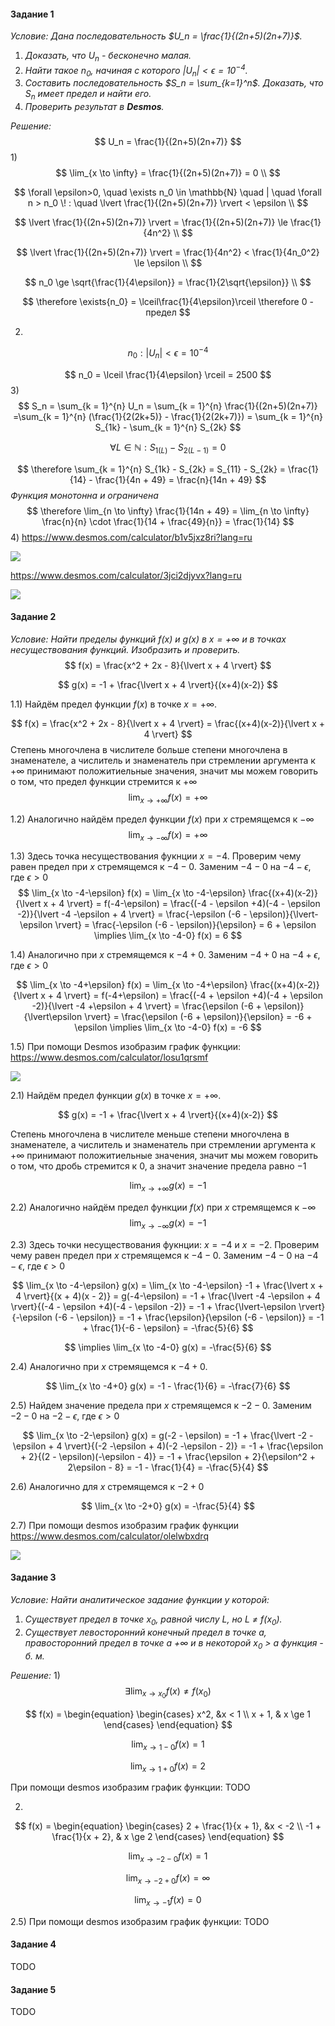 #### Задание 1
*Условие:*
*Дана последовательность $U_n = \frac{1}{(2n+5)(2n+7)}$.*
1) *Доказать, что $U_n$ - бесконечно малая.*
2) *Найти такое $n_0$, начиная с которого $\lvert U_n \rvert < \epsilon = 10^{-4}$.*
3) *Составить последовательность $S_n = \sum_{k=1}^n$. Доказать, что $S_n$ имеет предел и найти его.*
4) *Проверить результат в **Desmos**.*

*Решение:*
$$
    U_n = \frac{1}{(2n+5)(2n+7)}
$$
1)
$$ 
    \lim_{x \to \infty} = \frac{1}{(2n+5)(2n+7)} = 0 \\
$$

$$
    \forall \epsilon>0, \quad \exists n_0 \in \mathbb{N} \quad | \quad \forall n > n_0 \! : \quad \lvert \frac{1}{(2n+5)(2n+7)} \rvert < \epsilon \\
$$ 

$$
    \lvert \frac{1}{(2n+5)(2n+7)} \rvert = \frac{1}{(2n+5)(2n+7)} \le \frac{1}{4n^2} \\
$$

$$
    \lvert \frac{1}{(2n+5)(2n+7)} \rvert = \frac{1}{4n^2} < \frac{1}{4n_0^2} \le \epsilon \\
$$

$$
    n_0 \ge \sqrt{\frac{1}{4\epsilon}} = \frac{1}{2\sqrt{\epsilon}} \\
$$

$$
    \therefore \exists{n_0} = \lceil\frac{1}{4\epsilon}\rceil \therefore 0 - предел
$$

2)
$$
    n_0: \lvert U_n \rvert < \epsilon = 10^{-4}
$$

$$
    n_0 = \lceil \frac{1}{4\epsilon} \rceil = 2500
$$
3)
$$
    S_n = \sum_{k = 1}^{n} U_n = \sum_{k = 1}^{n} \frac{1}{(2n+5)(2n+7)} =\sum_{k = 1}^{n} (\frac{1}{2(2k+5)} - \frac{1}{2(2k+7)}) = \sum_{k = 1}^{n} S_{1k} - \sum_{k = 1}^{n} S_{2k}
$$

$$
    \forall L \in \mathbb{N}: S_{1(L)} - S_{2(L-1)} = 0
$$

$$
    \therefore \sum_{k = 1}^{n} S_{1k} - S_{2k} = S_{11} - S_{2k} = \frac{1}{14} - \frac{1}{4n + 49} = \frac{n}{14n + 49}
$$
*Функция монотонна и ограничена*
$$
    \therefore \lim_{n \to \infty} \frac{1}{14n + 49} = \lim_{n \to \infty} \frac{n}{n} \cdot \frac{1}{14 + \frac{49}{n}} = \frac{1}{14}
$$
4) 
https://www.desmos.com/calculator/b1v5jxz8ri?lang=ru

![](Un.png)

https://www.desmos.com/calculator/3jci2djyvx?lang=ru

![](Sn.png)


<div style="page-break-after: always;"></div>

#### Задание 2
*Условие:*
*Найти пределы функций $f(x)$ и $g(x)$ в $x = +\infty$ и в точках несуществования функций. Изобразить и проверить.*
$$
f(x) = \frac{x^2 + 2x - 8}{\lvert x + 4 \rvert}
$$

$$
g(x) = -1 + \frac{\lvert x + 4 \rvert}{(x+4)(x-2)}
$$  


1.1) Найдём предел функции $f(x)$ в точке $x = +\infty$.

$$
    f(x) = \frac{x^2 + 2x - 8}{\lvert x + 4 \rvert} = \frac{(x+4)(x-2)}{\lvert x + 4 \rvert}
$$
Степень многочлена в числителе больше степени многочлена в знаменателе, а числитель и знаменатель при стремлении аргумента к $+\infty$ принимают положитиельные значения, значит мы можем говорить о том, что предел функции стремится к $+\infty$
$$
    \lim_{x \to +\infty} f(x) = +\infty
$$

1.2) Аналогично найдём предел функции $f(x)$ при $x$ стремящемся к $-\infty$
$$
    \lim_{x \to -\infty} f(x) = +\infty
$$

1.3) Здесь точка несуществования фукнции $x = -4$. Проверим чему равен предел при $x$ стремящемся к $-4-0$. Заменим $-4-0$ на $-4- \epsilon$, где $\epsilon > 0$
$$
    \lim_{x \to -4-\epsilon} f(x) = \lim_{x \to -4-\epsilon} \frac{(x+4)(x-2)}{\lvert x + 4 \rvert} = f(-4-\epsilon) = \frac{(-4 - \epsilon +4)(-4 - \epsilon -2)}{\lvert -4 -\epsilon + 4 \rvert} = \frac{-\epsilon (-6 - \epsilon)}{\lvert-\epsilon \rvert} = \frac{-\epsilon (-6 - \epsilon)}{\epsilon} = 6 + \epsilon \implies \lim_{x \to -4-0} f(x) = 6
$$

1.4) Аналогично при $x$ стремящемся к $-4+0$. Заменим $-4+0$ на $-4+ \epsilon$, где $\epsilon > 0$

$$
    \lim_{x \to -4+\epsilon} f(x) = \lim_{x \to -4+\epsilon} \frac{(x+4)(x-2)}{\lvert x + 4 \rvert} = f(-4+\epsilon) = \frac{(-4 + \epsilon +4)(-4 + \epsilon -2)}{\lvert -4 +\epsilon + 4 \rvert} = \frac{\epsilon (-6 + \epsilon)}{\lvert\epsilon \rvert} = \frac{\epsilon (-6 + \epsilon)}{\epsilon} = -6 + \epsilon \implies \lim_{x \to -4-0} f(x) = -6
$$

1.5) При помощи Desmos изобразим график функции:
https://www.desmos.com/calculator/losu1qrsmf

![](2.1.jpg)
  


2.1) Найдём предел функции $g(x)$ в точке $x = +\infty$.

$$
    g(x) = -1 + \frac{\lvert x + 4 \rvert}{(x+4)(x-2)}
$$

Степень многочлена в числителе меньше степени многочлена в знаменателе,  а числитель и знаменатель при стремлении аргумента к $+\infty$ принимают положитиельные значения, значит мы можем говорить о том, что дробь стремится к $0$, а значит значение предела равно $-1$

$$
    \lim_{x \to +\infty} g(x) = -1
$$


2.2) Аналогично найдём предел функции $f(x)$ при $x$ стремящемся к $-\infty$
$$
    \lim_{x \to -\infty} g(x) = -1
$$

2.3) Здесь точки несуществования фукнции: $x = -4$ и $x = -2$. Проверим чему равен предел при $x$ стремящемся к $-4-0$. Заменим $-4-0$ на $-4- \epsilon$, где $\epsilon > 0$

$$
    \lim_{x \to -4-\epsilon} g(x) = \lim_{x \to -4-\epsilon} -1 + \frac{\lvert x + 4 \rvert}{(x + 4)(x - 2)} = g(-4-\epsilon) = -1 + \frac{\lvert -4 -\epsilon + 4 \rvert}{(-4 - \epsilon +4)(-4 - \epsilon -2)} = -1 + \frac{\lvert-\epsilon \rvert}{-\epsilon (-6 - \epsilon)} = -1 + \frac{\epsilon}{\epsilon (-6 - \epsilon)} = -1 + \frac{1}{-6 - \epsilon} = -\frac{5}{6}  
$$

$$
    \implies \lim_{x \to -4-0} g(x) = -\frac{5}{6}
$$

2.4) Аналогично при $x$ стремящемся к $-4+0$.

$$
    \lim_{x \to -4+0} g(x) = -1 - \frac{1}{6} = -\frac{7}{6}
$$

2.5) Найдем значение предела при $x$ стремящемся к $-2 - 0$. Заменим $-2-0$ на $-2 - \epsilon$, где $\epsilon > 0$

$$
    \lim_{x \to -2-\epsilon} g(x) = g(-2 - \epsilon) =  -1 + \frac{\lvert -2 -\epsilon + 4 \rvert}{(-2 -\epsilon + 4)(-2 -\epsilon - 2)} = -1 + \frac{\epsilon + 2}{(2 - \epsilon)(-\epsilon - 4)} = -1 + \frac{\epsilon + 2}{\epsilon^2 + 2\epsilon - 8} = -1 - \frac{1}{4} = -\frac{5}{4}
$$

2.6) Аналогично для $x$ стремящемся к $-2 + 0$

$$
    \lim_{x \to -2+0} g(x) = -\frac{5}{4}
$$

2.7) При помощи desmos изобразим график функции
https://www.desmos.com/calculator/olelwbxdrq

![](2.2.jpg)


<div style="page-break-after: always;"></div>

#### Задание 3
*Условие:*
*Найти аналитическое задание функции у которой:*
1) *Существует предел в точке $x_0$, равной числу L,  но L $\neq$ f($x_0$).*
2) *Существует левосторонний конечный предел в точке a, правосторонний предел в точке a $+\infty$ и в некоторой $х_0$ > a функция - б. м.*


*Решение:*
1)
$$\exists \lim_{x \to x_0} f(x) \ne f(x_0)$$

$$
    f(x) = \begin{equation}
        \begin{cases}
            x^2, &x < 1 \\
            x + 1, & x \ge 1
        \end{cases}
    \end{equation}
$$


$$
    \lim_{x \to 1 - 0} f(x) = 1
$$


$$
    \lim_{x \to 1 + 0} f(x) = 2
$$


При помощи desmos изобразим график функции:
TODO

2)
$$
    f(x) = \begin{equation}
        \begin{cases}
            2 + \frac{1}{x + 1}, &x < -2 \\
            -1 + \frac{1}{x + 2}, & x \ge 2
        \end{cases}
    \end{equation}
$$

$$
    \lim_{x \to -2 - 0} f(x) = 1
$$

$$
    \lim_{x \to -2 + 0} f(x) = \infty
$$

$$
    \lim_{x \to -1} f(x) = 0
$$

2.5) При помощи desmos изобразим график функции:
TODO


<div style="page-break-after: always;"></div>

#### Задание 4
TODO


<div style="page-break-after: always;"></div>

#### Задание 5
TODO

